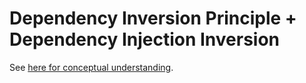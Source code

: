 # Dependency Inversion Principle + Dependency Injection Inversion

See
[here for conceptual understanding](https://gao-hongnan.github.io/gaohn-mlops-docs/software_principles/design_patterns/).
